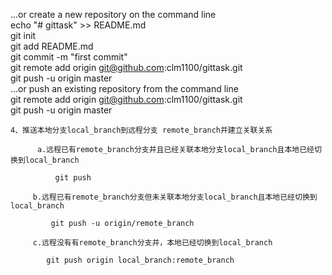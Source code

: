 …or create a new repository on the command line<br>
echo "# gittask" >> README.md<br>
git init<br>
git add README.md<br>
git commit -m "first commit"<br>
git remote add origin git@github.com:clm1100/gittask.git<br>
git push -u origin master<br>
…or push an existing repository from the command line<br>
git remote add origin git@github.com:clm1100/gittask.git<br>
git push -u origin master<br>

~~~
4、推送本地分支local_branch到远程分支 remote_branch并建立关联关系

      a.远程已有remote_branch分支并且已经关联本地分支local_branch且本地已经切换到local_branch

          git push

     b.远程已有remote_branch分支但未关联本地分支local_branch且本地已经切换到local_branch

         git push -u origin/remote_branch

     c.远程没有有remote_branch分支并，本地已经切换到local_branch

        git push origin local_branch:remote_branch
~~~